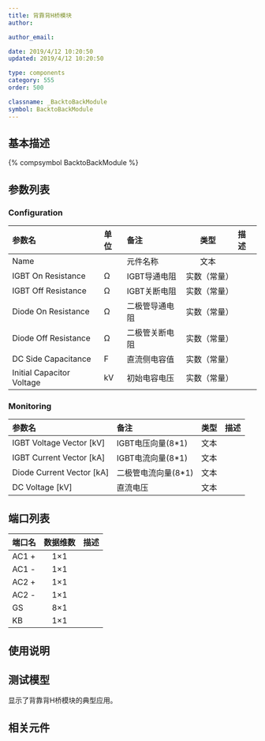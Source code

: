 ```yaml
---
title: 背靠背H桥模块
author:

author_email:

date: 2019/4/12 10:20:50
updated: 2019/4/12 10:20:50

type: components
category: 555
order: 500

classname: _BacktoBackModule
symbol: BacktoBackModule
---
```

## 基本描述
{% compsymbol BacktoBackModule %}

## 参数列表
### Configuration
| 参数名 | 单位 | 备注 | 类型 | 描述 |
| :--- | :--- | :--- | :--: | :--- |
| Name |  | 元件名称 | 文本 |  |
| IGBT On Resistance | Ω | IGBT导通电阻 | 实数（常量） |  |
| IGBT Off Resistance | Ω | IGBT关断电阻 | 实数（常量） |  |
| Diode On Resistance | Ω | 二极管导通电阻 | 实数（常量） |  |
| Diode Off Resistance | Ω | 二极管关断电阻 | 实数（常量） |  |
| DC Side Capacitance | F | 直流侧电容值 | 实数（常量） |  |
| Initial Capacitor Voltage | kV | 初始电容电压 | 实数（常量） |  |

### Monitoring
| 参数名 | 备注 | 类型 | 描述 |
| :--- | :--- | :--: | :--- |
| IGBT Voltage Vector \[kV\] | IGBT电压向量(8*1) | 文本 |  |
| IGBT Current Vector \[kA\] | IGBT电流向量(8*1) | 文本 |  |
| Diode Current Vector \[kA\] | 二极管电流向量(8*1) | 文本 |  |
| DC Voltage \[kV\] | 直流电压 | 文本 |  |


## 端口列表

| 端口名 | 数据维数 | 描述 |
| :--- | :--:  | :--- |
| AC1 + | 1×1 | |
| AC1 - | 1×1 | |
| AC2 + | 1×1 | |
| AC2 - | 1×1 | |
| GS | 8×1 | |
| KB | 1×1 | |

## 使用说明

## 测试模型
[]()显示了背靠背H桥模块的典型应用。

## 相关元件

